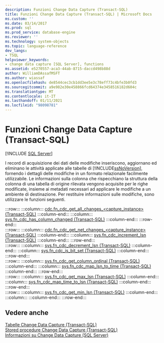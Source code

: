 ```yaml
---
description: Funzioni Change Data Capture (Transact-SQL)
title: Funzioni Change Data Capture (Transact-SQL) | Microsoft Docs
ms.custom: ''
ms.date: 03/14/2017
ms.prod: sql
ms.prod_service: database-engine
ms.reviewer: ''
ms.technology: system-objects
ms.topic: language-reference
dev_langs:
- TSQL
helpviewer_keywords:
- change data capture [SQL Server], functions
ms.assetid: e5270557-aca3-44ab-8715-daccd498b88d
author: WilliamDAssafMSFT
ms.author: wiassaf
ms.openlocfilehash: de8544cec3cb1dd3ee5e3c78eff73c4bfe3b0fd3
ms.sourcegitcommit: a9e982e30e458866fcd64374e3458516182d604c
ms.translationtype: MT
ms.contentlocale: it-IT
ms.lasthandoff: 01/11/2021
ms.locfileid: "98098781"
---
```

# <a name="change-data-capture-functions-transact-sql"></a>Funzioni Change Data Capture (Transact-SQL)
[!INCLUDE [SQL Server](../../includes/applies-to-version/sqlserver.md)]

  I record di acquisizione dei dati delle modifiche inseriscono, aggiornano ed eliminano le attività applicate alle tabelle di [!INCLUDE[ssNoVersion](../../includes/ssnoversion-md.md)], fornendo i dettagli delle modifiche in un formato relazionale facilmente utilizzabile. Le informazioni sulla colonna che rispecchiano la struttura della colonna di una tabella di origine rilevata vengono acquisite per le righe modificate, insieme ai metadati necessari ad applicare le modifiche a un ambiente di destinazione. Per restituire informazioni sulle modifiche, sono utilizzare le funzioni seguenti.   

:::row:::
    :::column:::
        [cdc.fn_cdc_get_all_changes_&#60;capture_instance&#62;  &#40;Transact-SQL&#41;](../../relational-databases/system-functions/cdc-fn-cdc-get-all-changes-capture-instance-transact-sql.md)
    :::column-end:::
    :::column:::
        [sys.fn_cdc_has_column_changed &#40;Transact-SQL&#41;](../../relational-databases/system-functions/sys-fn-cdc-has-column-changed-transact-sql.md)
    :::column-end:::
:::row-end:::  
:::row:::
    :::column:::
        [cdc.fn_cdc_get_net_changes_&#60;capture_instance&#62; &#40;Transact-SQL&#41;](../../relational-databases/system-functions/cdc-fn-cdc-get-net-changes-capture-instance-transact-sql.md)
    :::column-end:::
    :::column:::
        [sys.fn_cdc_increment_lsn &#40;Transact-SQL&#41;](../../relational-databases/system-functions/sys-fn-cdc-increment-lsn-transact-sql.md)
    :::column-end:::
:::row-end:::  
:::row:::
    :::column:::
        [sys.fn_cdc_decrement_lsn &#40;Transact-SQL&#41;](../../relational-databases/system-functions/sys-fn-cdc-decrement-lsn-transact-sql.md)
    :::column-end:::
    :::column:::
        [sys.fn_cdc_is_bit_set &#40;Transact-SQL&#41;](../../relational-databases/system-functions/sys-fn-cdc-is-bit-set-transact-sql.md)
    :::column-end:::
:::row-end:::  
:::row:::
    :::column:::
        [sys.fn_cdc_get_column_ordinal &#40;Transact-SQL&#41;](../../relational-databases/system-functions/sys-fn-cdc-get-column-ordinal-transact-sql.md)
    :::column-end:::
    :::column:::
        [sys.fn_cdc_map_lsn_to_time &#40;Transact-SQL&#41;](../../relational-databases/system-functions/sys-fn-cdc-map-lsn-to-time-transact-sql.md)
    :::column-end:::
:::row-end:::  
:::row:::
    :::column:::
        [sys.fn_cdc_get_max_lsn &#40;Transact-SQL&#41;](../../relational-databases/system-functions/sys-fn-cdc-get-max-lsn-transact-sql.md)
    :::column-end:::
    :::column:::
        [sys.fn_cdc_map_time_to_lsn &#40;Transact-SQL&#41;](../../relational-databases/system-functions/sys-fn-cdc-map-time-to-lsn-transact-sql.md)
    :::column-end:::
:::row-end:::  
:::row:::
    :::column:::
        [sys.fn_cdc_get_min_lsn &#40;Transact-SQL&#41;](../../relational-databases/system-functions/sys-fn-cdc-get-min-lsn-transact-sql.md)
    :::column-end:::
    :::column:::
    :::column-end:::
:::row-end:::
  
## <a name="see-also"></a>Vedere anche  
 [Tabelle Change Data Capture &#40;Transact-SQL&#41;](../../relational-databases/system-tables/change-data-capture-tables-transact-sql.md)   
 [Stored procedure Change Data Capture &#40;Transact-SQL&#41;](../../relational-databases/system-stored-procedures/change-data-capture-stored-procedures-transact-sql.md)   
 [Informazioni su Change Data Capture &#40;SQL Server&#41;](../../relational-databases/track-changes/about-change-data-capture-sql-server.md)  
  
  

